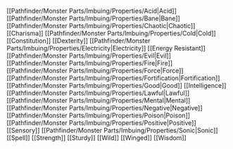 [[Pathfinder/Monster Parts/Imbuing/Properties/Acid|Acid]]
[[Pathfinder/Monster Parts/Imbuing/Properties/Bane|Bane]]
[[Pathfinder/Monster Parts/Imbuing/Properties/Chaotic|Chaotic]]
[[Charisma]]
[[Pathfinder/Monster Parts/Imbuing/Properties/Cold|Cold]]
[[Constitution]]
[[Dexterity]]
[[Pathfinder/Monster Parts/Imbuing/Properties/Electricity|Electricity]]
[[Energy Resistant]]
[[Pathfinder/Monster Parts/Imbuing/Properties/Evil|Evil]]
[[Pathfinder/Monster Parts/Imbuing/Properties/Fire|Fire]]
[[Pathfinder/Monster Parts/Imbuing/Properties/Force|Force]]
[[Pathfinder/Monster Parts/Imbuing/Properties/Fortification|Fortification]]
[[Pathfinder/Monster Parts/Imbuing/Properties/Good|Good]]
[[Intelligence]]
[[Pathfinder/Monster Parts/Imbuing/Properties/Lawful|Lawful]]
[[Pathfinder/Monster Parts/Imbuing/Properties/Mental|Mental]]
[[Pathfinder/Monster Parts/Imbuing/Properties/Negative|Negative]]
[[Pathfinder/Monster Parts/Imbuing/Properties/Poison|Poison]]
[[Pathfinder/Monster Parts/Imbuing/Properties/Positive|Positive]]
[[Sensory]]
[[Pathfinder/Monster Parts/Imbuing/Properties/Sonic|Sonic]]
[[Spell]]
[[Strength]]
[[Sturdy]]
[[Wild]]
[[Winged]]
[[Wisdom]]